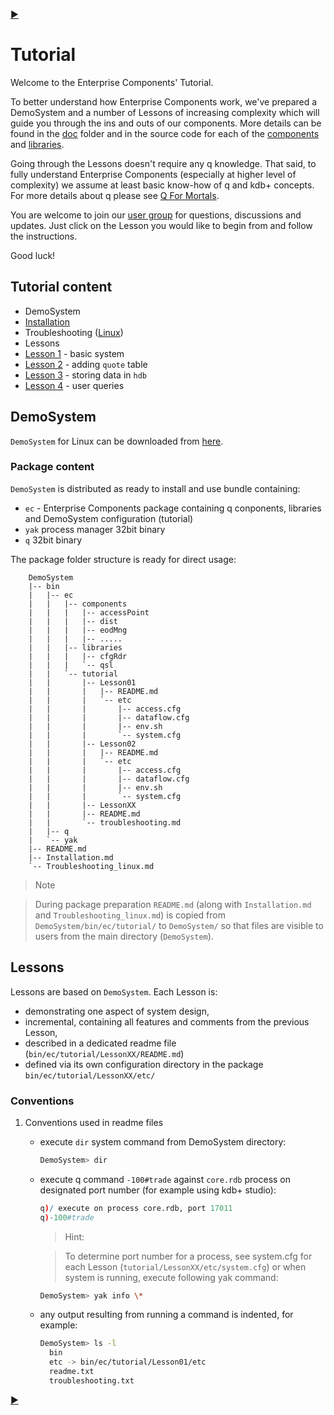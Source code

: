 [:arrow_forward:](Installation.md)

<!----------------------- https://github.com/exxeleron/enterprise-components/tree/master/tutorial/ -------------------->

#                                                   **Tutorial**

<!--------------------------------------------------------------------------------------------------------------------->

Welcome to the Enterprise Components' Tutorial.

To better understand how Enterprise Components work, we've prepared a DemoSystem and a number of Lessons of 
increasing complexity which will guide you through the ins and outs of our components. 
More details can be found in the [doc](../doc) folder and in the source code 
for each of the [components](../components) and [libraries](../libraries).

Going through the Lessons doesn't require any q knowledge. That said, to fully understand 
Enterprise Components (especially at higher level of complexity) we assume at least 
basic know-how of q and kdb+ concepts. For more details about q please see 
[Q For Mortals](http://code.kx.com/wiki/JB:QforMortals2/contents).

You are welcome to join our [user group](https://groups.google.com/d/forum/exxeleron) for questions, 
discussions and updates. Just click on the Lesson you would like to begin from and follow the instructions. 

Good luck!

<!--------------------------------------------------------------------------------------------------------------------->
## Tutorial content

- DemoSystem
 - [Installation](Installation.md)
 - Troubleshooting ([Linux](Troubleshooting_linux.md))
- Lessons
 - [Lesson 1](Lesson01) - basic system
 - [Lesson 2](Lesson02) - adding `quote` table
 - [Lesson 3](Lesson03) - storing data in `hdb`
 - [Lesson 4](Lesson04) - user queries
 
## DemoSystem
`DemoSystem` for Linux can be downloaded from 
[here](https://github.com/exxeleron/enterprise-components/releases).

<!--------------------------------------------------------------------------------------------------------------------->
### Package content

`DemoSystem` is distributed as ready to install and use bundle containing:

- `ec` - Enterprise Components package containing q conponents, libraries and DemoSystem configuration (tutorial)
- `yak` process manager 32bit binary
- `q` 32bit binary

The package folder structure is ready for direct usage:

```
    DemoSystem
    |-- bin
    |   |-- ec                                  
    |   |   |-- components                      
    |   |   |   |-- accessPoint
    |   |   |   |-- dist
    |   |   |   |-- eodMng
    |   |   |   |-- .....
    |   |   |-- libraries
    |   |   |   |-- cfgRdr
    |   |   |   `-- qsl
    |   |   `-- tutorial
    |   |       |-- Lesson01
    |   |       |   |-- README.md
    |   |       |   `-- etc
    |   |       |       |-- access.cfg
    |   |       |       |-- dataflow.cfg
    |   |       |       |-- env.sh
    |   |       |       `-- system.cfg
    |   |       |-- Lesson02
    |   |       |   |-- README.md
    |   |       |   `-- etc
    |   |       |       |-- access.cfg
    |   |       |       |-- dataflow.cfg
    |   |       |       |-- env.sh
    |   |       |       `-- system.cfg
    |   |       |-- LessonXX
    |   |       |-- README.md
    |   |       `-- troubleshooting.md
    |   |-- q
    |   `-- yak
    |-- README.md
    |-- Installation.md
    `-- Troubleshooting_linux.md
```

> Note 

> During package preparation `README.md` (along with `Installation.md` and `Troubleshooting_linux.md`) 
is copied from `DemoSystem/bin/ec/tutorial/` to `DemoSystem/` so that files are visible to users 
from the main directory (`DemoSystem`).


<!--------------------------------------------------------------------------------------------------------------------->
## Lessons

Lessons are based on `DemoSystem`. Each Lesson is:
- demonstrating one aspect of system design,
- incremental, containing all features and comments from the previous Lesson,
- described in a dedicated readme file (`bin/ec/tutorial/LessonXX/README.md`)
- defined via its own configuration directory in the package `bin/ec/tutorial/LessonXX/etc/`


<!--------------------------------------------------------------------------------------------------------------------->
### Conventions

1. Conventions used in readme files
    - execute `dir` system command from DemoSystem directory:

        ```bash
        DemoSystem> dir
        ```
    - execute q command `-100#trade` against `core.rdb` process on designated port number (for example using kdb+ studio):

        ```q
        q)/ execute on process core.rdb, port 17011
        q)-100#trade
        ```
        > Hint:
    
        > To determine port number for a process, see system.cfg for each Lesson (`tutorial/LessonXX/etc/system.cfg`) 
           or when system is running, execute following yak command:
  
        ```bash
        DemoSystem> yak info \*
        ```
    
    - any output resulting from running a command is indented, for example:

        ```bash
        DemoSystem> ls -l
          bin
          etc -> bin/ec/tutorial/Lesson01/etc
          readme.txt
          troubleshooting.txt
        ```

<!--------------------------------------------------------------------------------------------------------------------->
[:arrow_forward:](../wiki/Installation)

